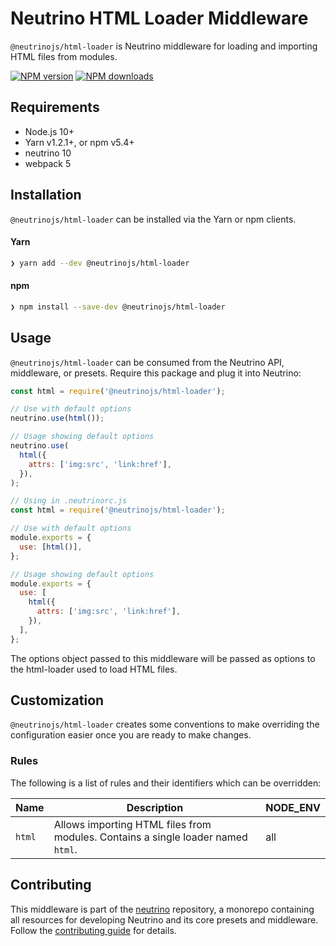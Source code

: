 # Neutrino HTML Loader Middleware

`@neutrinojs/html-loader` is Neutrino middleware for loading and importing HTML
files from modules.

[![NPM version][npm-image]][npm-url] [![NPM downloads][npm-downloads]][npm-url]

## Requirements

- Node.js 10+
- Yarn v1.2.1+, or npm v5.4+
- neutrino 10
- webpack 5

## Installation

`@neutrinojs/html-loader` can be installed via the Yarn or npm clients.

#### Yarn

```bash
❯ yarn add --dev @neutrinojs/html-loader
```

#### npm

```bash
❯ npm install --save-dev @neutrinojs/html-loader
```

## Usage

`@neutrinojs/html-loader` can be consumed from the Neutrino API, middleware, or
presets. Require this package and plug it into Neutrino:

```js
const html = require('@neutrinojs/html-loader');

// Use with default options
neutrino.use(html());

// Usage showing default options
neutrino.use(
  html({
    attrs: ['img:src', 'link:href'],
  }),
);
```

```js
// Using in .neutrinorc.js
const html = require('@neutrinojs/html-loader');

// Use with default options
module.exports = {
  use: [html()],
};

// Usage showing default options
module.exports = {
  use: [
    html({
      attrs: ['img:src', 'link:href'],
    }),
  ],
};
```

The options object passed to this middleware will be passed as options to the
html-loader used to load HTML files.

## Customization

`@neutrinojs/html-loader` creates some conventions to make overriding the
configuration easier once you are ready to make changes.

### Rules

The following is a list of rules and their identifiers which can be overridden:

| Name   | Description                                                                      | NODE_ENV |
| ------ | -------------------------------------------------------------------------------- | -------- |
| `html` | Allows importing HTML files from modules. Contains a single loader named `html`. | all      |

## Contributing

This middleware is part of the
[neutrino](https://github.com/neutrinojs/neutrino) repository, a monorepo
containing all resources for developing Neutrino and its core presets and
middleware. Follow the
[contributing guide](https://neutrinojs.org/contributing/) for details.

[npm-image]: https://img.shields.io/npm/v/@neutrinojs/html-loader.svg
[npm-downloads]: https://img.shields.io/npm/dt/@neutrinojs/html-loader.svg
[npm-url]: https://www.npmjs.com/package/@neutrinojs/html-loader
